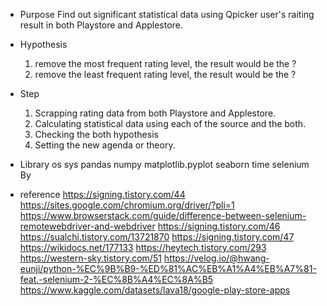 - Purpose
    Find out significant statistical data using Qpicker user's raiting result in both Playstore and Applestore.

- Hypothesis
    1. remove the most frequent rating level, the result would be the ?
    2. remove the least frequent rating level, the result would be the ?

- Step
    1. Scrapping rating data from both Playstore and Applestore.
    2. Calculating statistical data using each of the source and the both.
    3. Checking the both hypothesis
    4. Setting the new agenda or theory.
    

- Library
    os
    sys
    pandas
    numpy
    matplotlib.pyplot
    seaborn
    time
    selenium
    By

- reference
    https://signing.tistory.com/44
        https://sites.google.com/chromium.org/driver/?pli=1
        https://www.browserstack.com/guide/difference-between-selenium-remotewebdriver-and-webdriver
    https://signing.tistory.com/46
        https://sualchi.tistory.com/13721870
    https://signing.tistory.com/47
        https://wikidocs.net/177133
        https://heytech.tistory.com/293
        https://western-sky.tistory.com/51
        https://velog.io/@hwang-eunji/python-%EC%9B%B9-%ED%81%AC%EB%A1%A4%EB%A7%81-feat.-selenium-2-%EC%8B%A4%EC%8A%B5
    https://www.kaggle.com/datasets/lava18/google-play-store-apps
    
    
    
